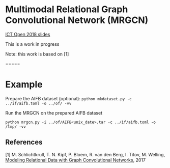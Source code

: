Multimodal Relational Graph Convolutional Network (MRGCN)
=====
[ICT Open 2018 slides](https://www.slideshare.net/XanderWilcke/the-knowledge-graph-for-endtoend-learning-on-heterogeneous-knowledge)

This is a work in progress

Note: this work is based on [1]

=====

# Example

Prepare the AIFB dataset (optional):
```python mkdataset.py -c ../if/aifb.toml -o ../of/ -vv```

Run the MRGCN on the prepared AIFB dataset

```python mrgcn.py -i ../of/AIFB<unix_date>.tar -c ../if/aifb.toml -o /tmp/ -vv```

## References

[1] M. Schlichtkrull, T. N. Kipf, P. Bloem, R. van den Berg, I. Titov, M. Welling, [Modeling Relational Data with Graph Convolutional Networks](https://arxiv.org/abs/1703.06103), 2017
